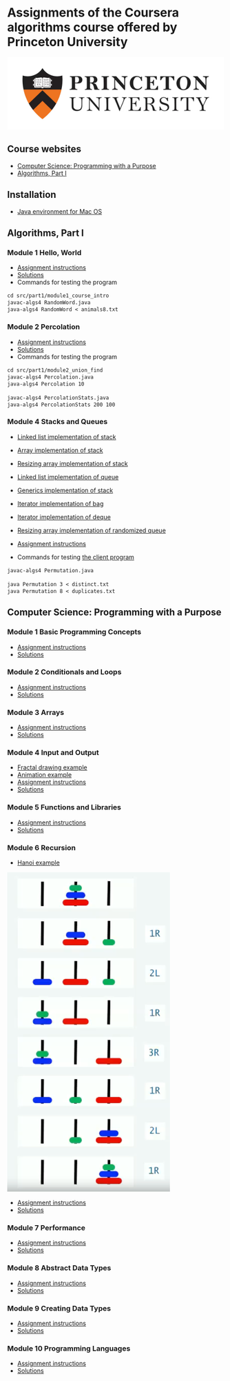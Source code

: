 # Assignments of the Coursera algorithms course offered by Princeton University
![Princeton logo](img/princeton.jpg)

## Course websites
* [Computer Science: Programming with a Purpose](https://www.coursera.org/learn/cs-programming-java)
* [Algorithms, Part I](https://www.coursera.org/learn/algorithms-part1/)

## Installation
* [Java environment for Mac OS](https://lift.cs.princeton.edu/java/mac/)

## Algorithms, Part I

### Module 1 Hello, World
* [Assignment instructions](https://coursera.cs.princeton.edu/algs4/assignments/hello/specification.php)
* [Solutions](src/part1/module1_course_intro)
* Commands for testing the program

```
cd src/part1/module1_course_intro
javac-algs4 RandomWord.java
java-algs4 RandomWord < animals8.txt
```

### Module 2 Percolation
* [Assignment instructions](https://coursera.cs.princeton.edu/algs4/assignments/percolation/specification.php)
* [Solutions](src/part1/module2_union_find)
* Commands for testing the program

```
cd src/part1/module2_union_find
javac-algs4 Percolation.java
java-algs4 Percolation 10

javac-algs4 PercolationStats.java
java-algs4 PercolationStats 200 100
```

### Module 4 Stacks and Queues
* [Linked list implementation of stack](src/part1/module4_stacks_queues/LinkedStackOfStrings.java)
* [Array implementation of stack](src/part1/module4_stacks_queues/FixedCapacityStackOfStrings.java)
* [Resizing array implementation of stack](src/part1/module4_stacks_queues/ResizingArrayStackOfStrings.java)
* [Linked list implementation of queue](src/part1/module4_stacks_queues/LinkedQueueOfStrings.java)
* [Generics implementation of stack](src/part1/module4_stacks_queues/Stack.java)
* [Iterator implementation of bag](src/part1/module4_stacks_queues/Bag.java)
* [Iterator implementation of deque](src/part1/module4_stacks_queues/Deque.java)
* [Resizing array implementation of randomized queue](src/part1/module4_stacks_queues/RandomizedQueue.java)

* [Assignment instructions](https://coursera.cs.princeton.edu/algs4/assignments/queues/specification.php)
* Commands for testing [the client program](src/part1/module4_stacks_queues/Permutation.java)

```
javac-algs4 Permutation.java

java Permutation 3 < distinct.txt
java Permutation 8 < duplicates.txt
```

## Computer Science: Programming with a Purpose

### Module 1 Basic Programming Concepts
* [Assignment instructions](https://coursera.cs.princeton.edu/introcs/assignments/hello/specification.php)
* [Solutions](src/cs-programming-java/module1_basic_programming_concepts/assignment)

### Module 2 Conditionals and Loops
* [Assignment instructions](https://coursera.cs.princeton.edu/introcs/assignments/loops/specification.php)
* [Solutions](src/cs-programming-java/module2_conditionals_and_loops/assignment)

### Module 3 Arrays
* [Assignment instructions](https://coursera.cs.princeton.edu/introcs/assignments/arrays/specification.php)
* [Solutions](src/cs-programming-java/module3_arrays/assignment)

### Module 4 Input and Output
* [Fractal drawing example](src/cs-programming-java/module4_input_and_output/lecture/Chaos.java)
* [Animation example](src/cs-programming-java/module4_input_and_output/lecture/BouncingBall.java)
* [Assignment instructions](https://coursera.cs.princeton.edu/introcs/assignments/io/specification.php)
* [Solutions](src/cs-programming-java/module4_input_and_output/assignment)

### Module 5 Functions and Libraries
* [Assignment instructions](https://coursera.cs.princeton.edu/introcs/assignments/functions/specification.php)
* [Solutions](src/cs-programming-java/module5_functions_and_libraries/assignment)

### Module 6 Recursion
* [Hanoi example](src/cs-programming-java/module6_recursion/lecture/Hanoi.java)

![hanoi](src/cs-programming-java/module6_recursion/lecture/hanoi.png)

* [Assignment instructions](https://coursera.cs.princeton.edu/introcs/assignments/recursion/specification.php)
* [Solutions](src/cs-programming-java/module6_recursion/assignment)

### Module 7 Performance
* [Assignment instructions](https://coursera.cs.princeton.edu/introcs/assignments/performance/specification.php)
* [Solutions](src/cs-programming-java/module7_performance/assignment)

### Module 8 Abstract Data Types
* [Assignment instructions](https://coursera.cs.princeton.edu/introcs/assignments/oop1/specification.php)
* [Solutions](src/cs-programming-java/module8_abstract_data_types/assignment)

### Module 9 Creating Data Types
* [Assignment instructions](https://coursera.cs.princeton.edu/introcs/assignments/oop2/specification.php)
* [Solutions](src/cs-programming-java/module9_create_data_types/assignment)

### Module 10 Programming Languages
* [Assignment instructions](https://coursera.cs.princeton.edu/introcs/assignments/barchart/specification.php)
* [Solutions](src/cs-programming-java/module10_programming_languages/assignment)